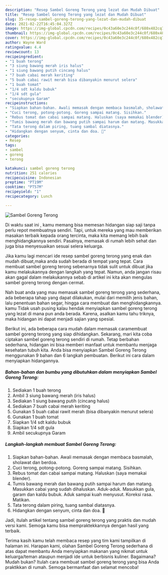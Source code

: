 ```yaml
---
description: "Resep Sambel Goreng Terong yang lezat dan Mudah Dibuat"
title: "Resep Sambel Goreng Terong yang lezat dan Mudah Dibuat"
slug: 35-resep-sambel-goreng-terong-yang-lezat-dan-mudah-dibuat
date: 2021-02-22T16:45:04.327Z
image: https://img-global.cpcdn.com/recipes/0c43a60e3c244c0f/680x482cq70/sambel-goreng-terong-foto-resep-utama.jpg
thumbnail: https://img-global.cpcdn.com/recipes/0c43a60e3c244c0f/680x482cq70/sambel-goreng-terong-foto-resep-utama.jpg
cover: https://img-global.cpcdn.com/recipes/0c43a60e3c244c0f/680x482cq70/sambel-goreng-terong-foto-resep-utama.jpg
author: Wayne Ward
ratingvalue: 4.4
reviewcount: 13
recipeingredient:
- "1 buah terong"
- "3 siung bawang merah iris halus"
- "1 siung bawang putih cincang halus"
- "7 buah cabai merah keriting"
- "5 buah cabai rawit merah bisa dibanyakin menurut selera"
- "1 buah tomat"
- "1/4 sdt kaldu bubuk"
- "1/4 sdt gula"
- "secukupnya Garam"
recipeinstructions:
- "Siapkan bahan-bahan. Awali memasak dengan membaca basmalah, sholawat dan berdoa."
- "Cuci terong, potong-potong. Goreng sampai matang. Sisihkan."
- "Rebus tomat dan cabai sampai matang. Haluskan (saya memakai blender)."
- "Tumis bawang merah dan bawang putih sampai harum dan matang. Masukkan cabai yang sudah dihaluskan. Aduk-aduk. Masukkan gula, garam dan kaldu bubuk. Aduk sampai kuah menyusut. Koreksi rasa. Matikan."
- "Tata terong dalam piring, tuang sambal diatasnya."
- "Hidangkan dengan senyum, cinta dan doa. 🖤"
categories:
- Resep
tags:
- sambel
- goreng
- terong

katakunci: sambel goreng terong 
nutrition: 251 calories
recipecuisine: Indonesian
preptime: "PT19M"
cooktime: "PT57M"
recipeyield: "1"
recipecategory: Lunch

---
```



![Sambel Goreng Terong](https://img-global.cpcdn.com/recipes/0c43a60e3c244c0f/680x482cq70/sambel-goreng-terong-foto-resep-utama.jpg)

Di waktu  saat ini , kamu memang bisa memesan hidangan siap saji tanpa perlu repot membuatnya sendiri. Tapi, untuk mereka yang mau memberikan masakan terbaik kepada orang tercinta, maka kita memang lebih baik menghidangkannya sendiri. Pasalnya, memasak di rumah lebih sehat dan juga bisa menyesuaikan sesuai selera keluarga.

Jika kamu lagi mencari ide resep sambel goreng terong yang enak dan mudah dibuat,maka anda sudah berada di tempat yang tepat. Cara membuat sambel goreng terong  sebenarnya tidak sulit untuk dibuat jika kamu melakukannya dengan langkah yang tepat. Namun, anda jangan risau akan gagal dalam melakukannya 
sebab di artikel ini kita akan mengulas sambel goreng terong dengan cermat.  



Nah buat anda yang mau memasak sambel goreng terong yang sederhana, ada beberapa tahap yang dapat dilakukan, mulai dari memilih jenis bahan, lalu penentuan bahan segar, hingga cara membuat dan menghidangkannya. kamu Tidak usah pusing kalau hendak menyiapkan sambel goreng terong yang lezat di mana pun anda berada. Karena, asalkan kamu  tahu triknya, maka hidangan ini dapat menjadi sajian yang spesial.

Berikut ini, ada beberapa cara mudah dalam memasak caramembuat sambel goreng terong yang siap dihidangkan. Sekarang, mari kita coba ciptakan sambel goreng terong sendiri di rumah. Tetap berbahan sederhana, hidangan ini bisa memberi manfaat untuk membantu menjaga kesehatan tubuh kita. Anda bisa menyiapkan Sambel Goreng Terong menggunakan 9 bahan dan 6 langkah pembuatan. Berikut ini cara dalam menyiapkan hidangannya.

<!--inarticleads1-->

##### Bahan-bahan dan bumbu yang dibutuhkan dalam menyiapkan Sambel Goreng Terong:

1. Sediakan 1 buah terong
1. Ambil 3 siung bawang merah (iris halus)
1. Sediakan 1 siung bawang putih (cincang halus)
1. Sediakan 7 buah cabai merah keriting
1. Gunakan 5 buah cabai rawit merah (bisa dibanyakin menurut selera)
1. Gunakan 1 buah tomat
1. Siapkan 1/4 sdt kaldu bubuk
1. Siapkan 1/4 sdt gula
1. Ambil secukupnya Garam




<!--inarticleads2-->

##### Langkah-langkah membuat Sambel Goreng Terong:

1. Siapkan bahan-bahan. Awali memasak dengan membaca basmalah, sholawat dan berdoa.
1. Cuci terong, potong-potong. Goreng sampai matang. Sisihkan.
1. Rebus tomat dan cabai sampai matang. Haluskan (saya memakai blender).
1. Tumis bawang merah dan bawang putih sampai harum dan matang. Masukkan cabai yang sudah dihaluskan. Aduk-aduk. Masukkan gula, garam dan kaldu bubuk. Aduk sampai kuah menyusut. Koreksi rasa. Matikan.
1. Tata terong dalam piring, tuang sambal diatasnya.
1. Hidangkan dengan senyum, cinta dan doa. 🖤




Jadi, itulah artikel tentang  sambel goreng terong  yang praktis dan mudah versi kami. Semoga kamu bisa mempraktekkannya dengan hasil yang terbaik. 

Terima kasih kamu telah membaca resep yang tim kami tampilkan di halaman ini. Harapan kami, olahan  Sambel Goreng Terong sederhana di atas dapat membantu Anda menyiapkan makanan yang nikmat untuk keluarga/teman ataupun menjadi ide untuk berbisnis kuliner. Bagaimana? Mudah bukan? Itulah cara membuat sambel goreng terong yang bisa Anda praktikkan di rumah. Semoga bermanfaat dan selamat mencoba!

